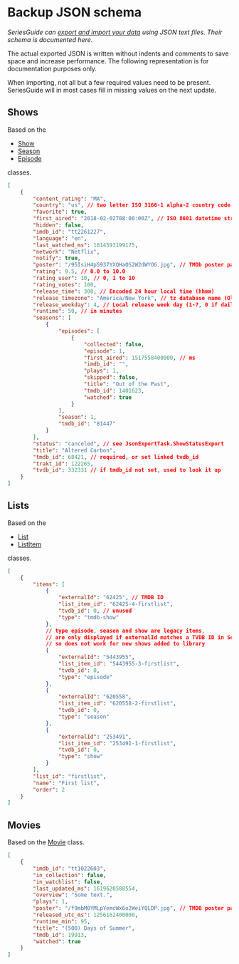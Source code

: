 # Backup JSON schema

_SeriesGuide can [export and import your data](http://seriesgui.de/help#backup) using JSON text files. Their schema is documented here._

The actual exported JSON is written without indents and comments to save space and increase performance. The following representation is for documentation purposes only.

When importing, not all but a few required values need to be present. SeriesGuide will in most cases fill in missing values on the next update.

## Shows

Based on the

- [Show](/app/src/main/java/com/battlelancer/seriesguide/dataliberation/model/Show.java)
- [Season](/app/src/main/java/com/battlelancer/seriesguide/dataliberation/model/Season.java)
- [Episode](/app/src/main/java/com/battlelancer/seriesguide/dataliberation/model/Episode.java)

classes.

```json
[
    {
        "content_rating": "MA",
        "country": "us", // two letter ISO 3166-1 alpha-2 country code
        "favorite": true,
        "first_aired": "2018-02-02T08:00:00Z", // ISO 8601 datetime string
        "hidden": false,
        "imdb_id": "tt2261227",
        "language": "en",
        "last_watched_ms": 1614593199175,
        "network": "Netflix",
        "notify": true,
        "poster": "/95IsiH4p5937YXQHaOS2W2dWYOG.jpg", // TMDb poster path
        "rating": 9.5, // 0.0 to 10.0
        "rating_user": 10, // 0, 1 to 10
        "rating_votes": 100,
        "release_time": 300, // Encoded 24 hour local time (hhmm)
        "release_timezone": "America/New_York", // tz database name (Olson)
        "release_weekday": 4, // Local release week day (1-7, 0 if daily, -1 if unknown)
        "runtime": 50, // in minutes
        "seasons": [
            {
                "episodes": [
                    {
                        "collected": false,
                        "episode": 1,
                        "first_aired": 1517558400000, // ms
                        "imdb_id": "",
                        "plays": 1,
                        "skipped": false,
                        "title": "Out of the Past",
                        "tmdb_id": 1401623,
                        "watched": true
                    }
                ],
                "season": 1,
                "tmdb_id": "81447"
            }
        ],
        "status": "canceled", // see JsonExportTask.ShowStatusExport
        "title": "Altered Carbon",
        "tmdb_id": 68421, // required, or set linked tvdb_id
        "trakt_id": 122265,
        "tvdb_id": 332331 // if tmdb_id not set, used to look it up
    }
]
```

## Lists

Based on the

- [List](/app/src/main/java/com/battlelancer/seriesguide/dataliberation/model/List.java)
- [ListItem](/app/src/main/java/com/battlelancer/seriesguide/dataliberation/model/ListItem.java)

classes.

```json
[
    {
        "items": [
            {
                "externalId": "62425", // TMDB ID
                "list_item_id": "62425-4-firstlist",
                "tvdb_id": 0, // unused
                "type": "tmdb-show"
            },
            // type episode, season and show are legacy items, 
            // are only displayed if externalId matches a TVDB ID in SeriesGuide library,
            // so does not work for new shows added to library
            {
                "externalId": "5443955",
                "list_item_id": "5443955-3-firstlist",
                "tvdb_id": 0,
                "type": "episode"
            },
            {
                "externalId": "620558",
                "list_item_id": "620558-2-firstlist",
                "tvdb_id": 0,
                "type": "season"
            },
            {
                "externalId": "253491",
                "list_item_id": "253491-1-firstlist",
                "tvdb_id": 0,
                "type": "show"
            }
        ],
        "list_id": "firstlist",
        "name": "First list",
        "order": 2
    }
]
```

## Movies

Based on the [Movie](/app/src/main/java/com/battlelancer/seriesguide/dataliberation/model/Movie.java) class.

```json
[
    {
        "imdb_id": "tt1022603",
        "in_collection": false,
        "in_watchlist": false,
        "last_updated_ms": 1619620588554,
        "overview": "Some text.",
        "plays": 1,
        "poster": "/f9mbM0YMLpYemcWx6o2WeiYQLDP.jpg", // TMDB poster path
        "released_utc_ms": 1256162400000,
        "runtime_min": 95,
        "title": "(500) Days of Summer",
        "tmdb_id": 19913,
        "watched": true
    }
]
```
